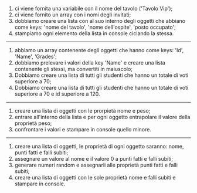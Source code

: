 <!-- SNACK 1
Il Grande Gatsby ci ha chiesto di creare i segnaposto per il tavolo degli invitati alla sua mega festa vip.
Ci ha lasciato il nome del tavolo (“Tavolo Vip”) e la lista degli invitati in ordine di posto: `[ ‘Brad Pitt’, ‘Johnny Depp’, ‘Lady Gaga’, ‘Cristiano Ronaldo’, ‘Georgina Rodriguez’, ‘Chiara Ferragni’, ‘Fedez’, ‘George Clooney’, ‘Amal Clooney’, ‘Maneskin’]`
Ma la tipografia per stampare il tutto vuole che le mandiamo una lista di ospiti in cui ogni ospite sia un oggetto javascript che ha come attributi: nome del tavolo, nome dell’ospite e posto occupato.
Generiamo e stampiamo in console la lista per i segnaposto. -->

1. ci viene fornita una variabile con il nome del tavolo ('Tavolo Vip');
2. ci viene fornito un array con i nomi degli invitati;
3. dobbiamo creare una lista con al suo interno degli oggetti che abbiano come keys: 'nome del tavolo', 'nome dell'ospite', 'posto occupato';
4. stampiamo ogni elemento della lista in console ciclando la stessa.

-----------------------------------------------------------------------------------------------

<!-- SNACK 2
Abbiamo un elenco degli studenti di una facoltà, identificati da _id_, _Nome_ e _somma totale_ dei loro voti di esame...
1. Per preparare l’aula di un nuovo corso, dobbiamo stampare le targhe col nome degli studenti: creare una lista contenente il loro nome tutto in maiuscolo
ES (Marco della Rovere => MARCO DELLA ROVERE);
2. Dobbiamo creare una lista di tutti gli studenti che hanno un totale di voti superiore a 70
3. Dobbiamo creare una lista di tutti gli studenti che hanno un totale di voti superiore a 70 e id superiore a 120
Questo è l’elenco degli studenti:
Id  Name                Grades
213 Marco della Rovere      78
110 Paola Cortellessa       96
250 Andrea Mantegna         48
145 Gaia Borromini          74
196 Luigi Grimaldello       68
102 Piero della Francesca   50
120 Francesca da Polenta    84 -->

1. abbiamo un array contenente degli oggetti che hanno come keys: 'Id', 'Name', 'Grades';
2. dobbiamo prelevare i valori della key 'Name' e creare una lista contenente gli stessi, ma convertiti in maiuscolo;
2. Dobbiamo creare una lista di tutti gli studenti che hanno un totale di voti superiore a 70;
3. Dobbiamo creare una lista di tutti gli studenti che hanno un totale di voti superiore a 70 e id superiore a 120.

-----------------------------------------------------------------------------------------------

<!-- SNACK 3
Creare un array di oggetti:
Ogni oggetto descriverà una bici da corsa con le seguenti proprietà: nome e peso.
Stampare in console la bici con peso minore utilizzando destructuring e template literal -->
<!-- BONUS
Stampare in pagina oltre che in console! -->

1. creare una lista di oggetti con le prorpietà nome e peso;
2. entrare all'interno della lista e per ogni oggetto entrapolare il valore della proprietà peso;
3. confrontare i valori e stampare in console quello minore.

-----------------------------------------------------------------------------------------------

<!-- SNACK 4
Creare un array di oggetti di squadre di calcio. Ogni squadra avrà diverse proprietà: nome, punti fatti, falli subiti.
Nome sarà l’unica proprietà da compilare, le altre saranno tutte settate a 0.
Generare numeri random al posto degli 0 nelle proprietà: Punti fatti e falli subiti.
Infine usando la destrutturazione creiamo un nuovo array i cui elementi contengono solo nomi e falli subiti e stampiamo tutto in console.-->
<!-- BONUS
Stampare in pagina oltre che in console! -->

1. creare una lista di oggetti, le proprietà di ogni oggetto saranno: nome, punti fatti e falli subiti;
2. assegnare un valore al nome e il valore 0 a punti fatti e falli subiti;
3. generare numeri random e assegnarli alle proprietà punti fatti e falli subiti;
4. creare una lista di oggetti con le sole proprietà nome e falli subiti e stampare in console.